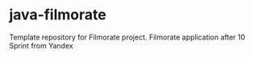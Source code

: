 # java-filmorate
Template repository for Filmorate project.
Filmorate application after 10 Sprint from Yandex
